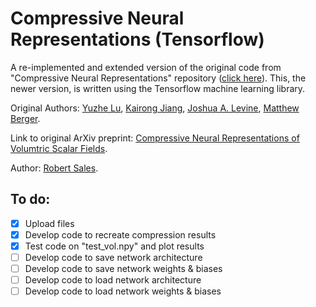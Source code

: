 # Compressive Neural Representations (Tensorflow)

A re-implemented and extended version of the original code from "Compressive Neural Representations" repository ([click here](https://github.com/matthewberger/neurcomp)). This, the newer version, is written using the Tensorflow machine learning library. 

Original Authors: [Yuzhe Lu](), [Kairong Jiang](), [Joshua A. Levine](https://jalevine.bitbucket.io/), [Matthew Berger](https://matthewberger.github.io/). 

Link to original ArXiv preprint: [Compressive Neural Representations of Volumtric Scalar Fields](https://arxiv.org/pdf/2104.04523.pdf).

Author: [Robert Sales](https://github.com/RobertMichaelSales). 

## To do:
- [x] Upload files
- [X] Develop code to recreate compression results
- [X] Test code on "test_vol.npy" and plot results
- [ ] Develop code to save network architecture
- [ ] Develop code to save network weights & biases
- [ ] Develop code to load network architecture
- [ ] Develop code to load network weights & biases
